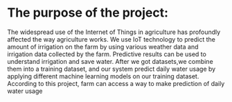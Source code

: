 # The purpose of the project:

The widespread use of the Internet of Things in agriculture has profoundly affected the way agriculture works. We use IoT technology to predict the amount of irrigation on the farm by using various weather data and irrigation data collected by the farm. Predictive results can be used to understand irrigation and save water. After we got datasets,we combine them into a training dataset, and our system 
predict daily water usage by applying different machine learning models on our training dataset. According to this
project, farm can access a way to make prediction of daily water usage
